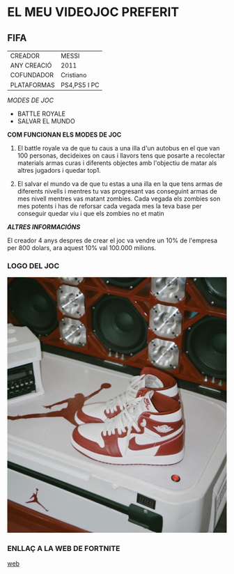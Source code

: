 # EL MEU VIDEOJOC PREFERIT

## FIFA

|                |              |
|----------------|--------------|
|    CREADOR     |    MESSI     |
|   ANY CREACIÓ  |    2011      |
|   COFUNDADOR   |   Cristiano  |
|  PLATAFORMAS   | PS4,PS5 I PC |

*MODES DE JOC*

- BATTLE ROYALE
- SALVAR EL MUNDO

**COM FUNCIONAN ELS MODES DE JOC**

1. El battle royale  va de que tu caus a una illa d'un autobus en el que van 100 personas, decideixes on caus i llavors tens que posarte a recolectar materials armas curas i diferents objectes amb l'objectiu de matar als altres jugadors i quedar top1.

2. El salvar el mundo va de que tu estas a una illa en la que tens armas de diferents nivells i mentres tu vas progresant vas conseguint armas de mes nivell mentres vas matant zombies. Cada vegada els zombies son mes potents i has de reforsar cada vegada mes la teva base per conseguir quedar viu i que els zombies no et matin




***ALTRES INFORMACIÓNS***

El creador 4 anys despres de crear el joc va vendre un 10% de l'empresa per 800 dolars, ara aquest 10% val 100.000 milions.


### LOGO DEL JOC

![logo](jordan.png)

### ENLLAÇ A LA WEB DE FORTNITE

[web](https://fortnite.com)